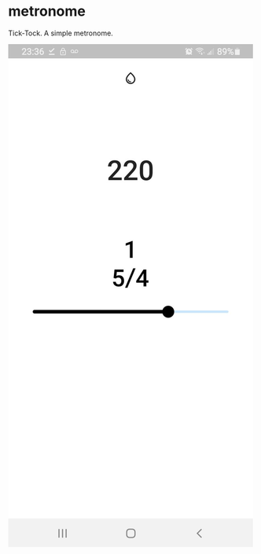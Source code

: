 # metronome

Tick-Tock. A simple metronome.

![Demo Screenshot on S9](https://raw.githubusercontent.com/Isaac-To/flutter-metronome/master/assets/Screenshot_20220729-233621.jpg)
